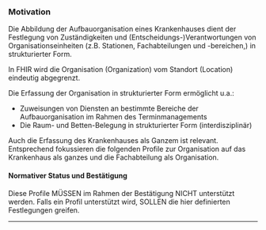 ### Motivation

Die Abbildung der Aufbauorganisation eines Krankenhauses dient der Festlegung von Zuständigkeiten und (Entscheidungs-)Verantwortungen von Organisationseinheiten (z.B. Stationen, Fachabteilungen und -bereichen,) in strukturierter Form. 

In FHIR wird die Organisation (Organization) vom Standort (Location) eindeutig abgegrenzt.

Die Erfassung der Organisation in strukturierter Form ermöglicht u.a.:
- Zuweisungen von Diensten an bestimmte Bereiche der Aufbauorganisation im Rahmen des Terminmanagements
- Die Raum- und Betten-Belegung in strukturierter Form (interdisziplinär)

Auch die Erfassung des Krankenhauses als Ganzem ist relevant.
Entsprechend fokussieren die folgenden Profile zur Organisation auf das Krankenhaus als ganzes und die Fachabteilung als Organisation.


#### Normativer Status und Bestätigung

Diese Profile MÜSSEN im Rahmen der Bestätigung NICHT unterstützt werden. Falls ein Profil unterstützt wird, SOLLEN die hier definierten Festlegungen greifen.

---